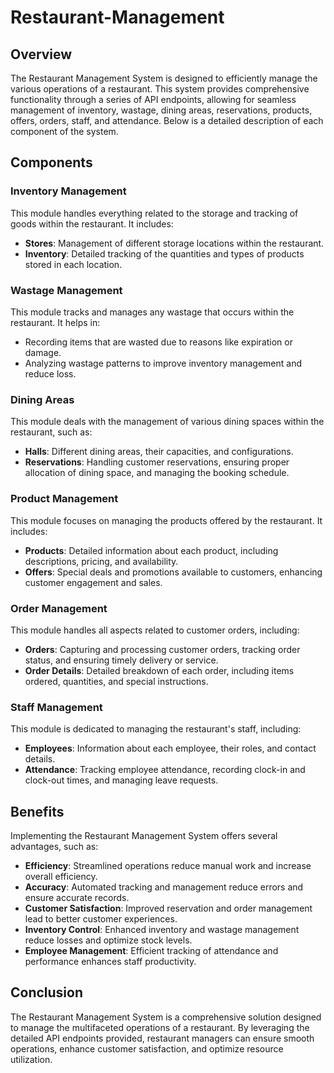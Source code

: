 # Restaurant-Management

## Overview
The Restaurant Management System is designed to efficiently manage the various operations of a restaurant. This system provides comprehensive functionality through a series of API endpoints, allowing for seamless management of inventory, wastage, dining areas, reservations, products, offers, orders, staff, and attendance. Below is a detailed description of each component of the system.

## Components

### Inventory Management
This module handles everything related to the storage and tracking of goods within the restaurant. It includes:
- **Stores**: Management of different storage locations within the restaurant.
- **Inventory**: Detailed tracking of the quantities and types of products stored in each location.

### Wastage Management
This module tracks and manages any wastage that occurs within the restaurant. It helps in:
- Recording items that are wasted due to reasons like expiration or damage.
- Analyzing wastage patterns to improve inventory management and reduce loss.

### Dining Areas
This module deals with the management of various dining spaces within the restaurant, such as:
- **Halls**: Different dining areas, their capacities, and configurations.
- **Reservations**: Handling customer reservations, ensuring proper allocation of dining space, and managing the booking schedule.

### Product Management
This module focuses on managing the products offered by the restaurant. It includes:
- **Products**: Detailed information about each product, including descriptions, pricing, and availability.
- **Offers**: Special deals and promotions available to customers, enhancing customer engagement and sales.

### Order Management
This module handles all aspects related to customer orders, including:
- **Orders**: Capturing and processing customer orders, tracking order status, and ensuring timely delivery or service.
- **Order Details**: Detailed breakdown of each order, including items ordered, quantities, and special instructions.

### Staff Management
This module is dedicated to managing the restaurant's staff, including:
- **Employees**: Information about each employee, their roles, and contact details.
- **Attendance**: Tracking employee attendance, recording clock-in and clock-out times, and managing leave requests.

## Benefits
Implementing the Restaurant Management System offers several advantages, such as:
- **Efficiency**: Streamlined operations reduce manual work and increase overall efficiency.
- **Accuracy**: Automated tracking and management reduce errors and ensure accurate records.
- **Customer Satisfaction**: Improved reservation and order management lead to better customer experiences.
- **Inventory Control**: Enhanced inventory and wastage management reduce losses and optimize stock levels.
- **Employee Management**: Efficient tracking of attendance and performance enhances staff productivity.

## Conclusion
The Restaurant Management System is a comprehensive solution designed to manage the multifaceted operations of a restaurant. By leveraging the detailed API endpoints provided, restaurant managers can ensure smooth operations, enhance customer satisfaction, and optimize resource utilization.


